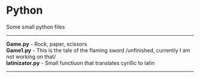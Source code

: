 # Python
Some small python files

---------------------------------------------------------

 <b>Game.py</b> - Rock, paper, scissors
<br><b>Game1.py</b> - This is the tale of the flaming sword /unfinished, currently I am not working on that/
<br><b>latinizator.py</b> - Small functiuon that translates cyrillic to latin

---------------------------------------------------------
